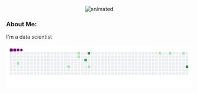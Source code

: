 <p align="center">
  <img src="https://media.giphy.com/media/jVAt83ieT49H6ja5Ty/giphy.gif" alt="animated" />
</p>

### About Me: 

I'm a data scientist

![snake gif](https://github.com/Babyface2003/Babyface2003/blob/output/github-contribution-grid-snake.gif)


